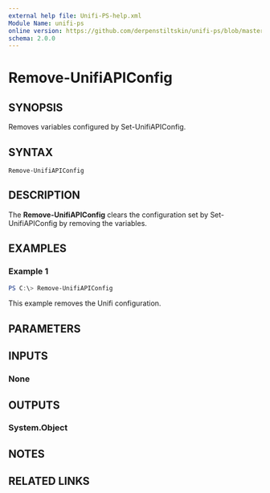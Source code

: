```yaml
---
external help file: Unifi-PS-help.xml
Module Name: unifi-ps
online version: https://github.com/derpenstiltskin/unifi-ps/blob/master/docs/Remove-UnifiAPIConfig.md
schema: 2.0.0
---
```


# Remove-UnifiAPIConfig

## SYNOPSIS
Removes variables configured by Set-UnifiAPIConfig.

## SYNTAX

```
Remove-UnifiAPIConfig
```

## DESCRIPTION
The **Remove-UnifiAPIConfig** clears the configuration set by Set-UnifiAPIConfig by removing the variables.

## EXAMPLES

### Example 1
```powershell
PS C:\> Remove-UnifiAPIConfig
```

This example removes the Unifi configuration.

## PARAMETERS

## INPUTS

### None
## OUTPUTS

### System.Object
## NOTES

## RELATED LINKS
